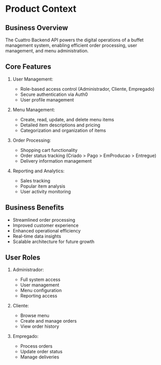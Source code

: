 # Product Context

## Business Overview
The Cuattro Backend API powers the digital operations of a buffet management system, enabling efficient order processing, user management, and menu administration.

## Core Features
1. User Management:
   - Role-based access control (Administrador, Cliente, Empregado)
   - Secure authentication via Auth0
   - User profile management

2. Menu Management:
   - Create, read, update, and delete menu items
   - Detailed item descriptions and pricing
   - Categorization and organization of items

3. Order Processing:
   - Shopping cart functionality
   - Order status tracking (Criado > Pago > EmProducao > Entregue)
   - Delivery information management

4. Reporting and Analytics:
   - Sales tracking
   - Popular item analysis
   - User activity monitoring

## Business Benefits
- Streamlined order processing
- Improved customer experience
- Enhanced operational efficiency
- Real-time data insights
- Scalable architecture for future growth

## User Roles
1. Administrador:
   - Full system access
   - User management
   - Menu configuration
   - Reporting access

2. Cliente:
   - Browse menu
   - Create and manage orders
   - View order history

3. Empregado:
   - Process orders
   - Update order status
   - Manage deliveries
